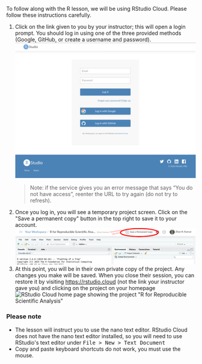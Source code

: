 To follow along with the R lesson, we will be using RStudio Cloud. Please 
follow these instructions carefully.

1. Click on the link given to you by your instructor; this will open a login
   prompt. You should log in using one of the three provided methods (Google,
   GitHub, or create a username and password).
   ![RStudio Cloud login screen](img/rstudio-login.png)
   > Note: if the service gives you an error message that says “You do not have
   > access”, reenter the URL to try again (do not try to refresh).
2. Once you log in, you will see a temporary project screen. 
   Click on the "Save a permanent copy" button in the top right to save it to
   your account.
   ![Temporary project for RStudio Cloud](img/temp-proj.png)
3. At this point, you will be in their own private copy of the project. Any
   changes you make will be saved. When you close their session, you can
   restore it by visiting <https://rstudio.cloud> (not the link your
   instructor gave you) and clicking on the project on your homepage
   ![RStudio Cloud home page showing the project "R for Reproducible Scientific
   Analysis"](img/rstudio-home.png)

### Please note

 - The lesson will instruct you to use the nano text editor. RStudio Cloud does
   not have the nano text editor installed, so you will need to use RStudio's
   text editor under <kbd>File > New > Text Document</kbd>
 - Copy and paste keyboard shortcuts do not work, you must use the mouse.

